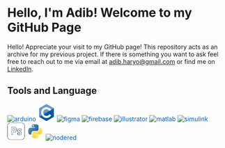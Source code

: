 # Hello, I'm Adib! Welcome to my GitHub Page

Hello! Appreciate your visit to my GitHub page! This repository acts as an archive for my previous project. If there is something you want to ask feel free to reach out to me via email at [adib.haryo@gmail.com](mailto:adib.haryo@gmail.com) or find me on [LinkedIn](https://www.linkedin.com/in/adibharyo/).

## Tools and Language

<p align="left" style="color: inherit;">
  <a style="color: #0060B6; text-decoration: none;" href="https://www.arduino.cc/" target="_blank" rel="noreferrer"> <img style="color: #0060B6; text-decoration: none;" src="https://cdn.worldvectorlogo.com/logos/arduino-1.svg" alt="arduino" width="40" height="40"/> </a>
  <a style="color: #0060B6; text-decoration: none;" href="https://www.cprogramming.com/" target="_blank" rel="noreferrer"> <img style="color: #0060B6; text-decoration: none;" src="https://raw.githubusercontent.com/devicons/devicon/master/icons/c/c-original.svg" alt="c" width="40" height="40"/> </a>
  <a style="color: #0060B6; text-decoration: none;" href="https://www.figma.com/" target="_blank" rel="noreferrer"> <img style="color: #0060B6; text-decoration: none;" src="https://www.vectorlogo.zone/logos/figma/figma-icon.svg" alt="figma" width="40" height="40"/> </a>
  <a style="color: #0060B6; text-decoration: none;" href="https://firebase.google.com/" target="_blank" rel="noreferrer"> <img style="color: #0060B6; text-decoration: none;" src="https://www.vectorlogo.zone/logos/firebase/firebase-icon.svg" alt="firebase" width="40" height="40"/> </a>
  <a style="color: #0060B6; text-decoration: none;" href="https://www.adobe.com/in/products/illustrator.html" target="_blank" rel="noreferrer"> <img style="color: #0060B6; text-decoration: none;" src="https://www.vectorlogo.zone/logos/adobe_illustrator/adobe_illustrator-icon.svg" alt="illustrator" width="40" height="40"/> </a>
  <a style="color: #0060B6; text-decoration: none;" href="https://www.mathworks.com/" target="_blank" rel="noreferrer"> <img style="color: #0060B6; text-decoration: none;" src="https://upload.wikimedia.org/wikipedia/commons/2/21/Matlab_Logo.png" alt="matlab" width="40" height="40"/> </a>
  <a style="color: #0060B6; text-decoration: none;" href="https://www.mathworks.com/products/simulink.html" target="_blank" rel="noreferrer"> <img style="color: #0060B6; text-decoration: none;" src="https://upload.wikimedia.org/wikipedia/commons/3/36/Simulink_Logo_%28non-wordmark%29.png" alt="simulink" width="40" height="40"/> </a>
  <a style="color: #0060B6; text-decoration: none;" href="https://www.photoshop.com/en" target="_blank" rel="noreferrer"> <img style="color: #0060B6; text-decoration: none;" src="https://raw.githubusercontent.com/devicons/devicon/master/icons/photoshop/photoshop-line.svg" alt="photoshop" width="40" height="40"/> </a>
  <a style="color: #0060B6; text-decoration: none;" href="https://www.python.org" target="_blank" rel="noreferrer"> <img style="color: #0060B6; text-decoration: none;" src="https://raw.githubusercontent.com/devicons/devicon/master/icons/python/python-original.svg" alt="python" width="40" height="40"/> </a>
  <a style="color: #0060B6; text-decoration: none;" href="https://nodered.org/" target="_blank" rel="noreferrer"> <img style="color: #0060B6; text-decoration: none;" src="https://nodered.org/about/resources/media/node-red-icon-2.svg" alt="nodered" width="40" height="40"/> </a>
</p>
